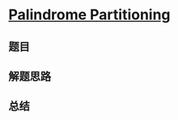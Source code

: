 # [Palindrome Partitioning](https://leetcode.com/problems/palindrome-partitioning/)

## 题目


## 解题思路


## 总结


